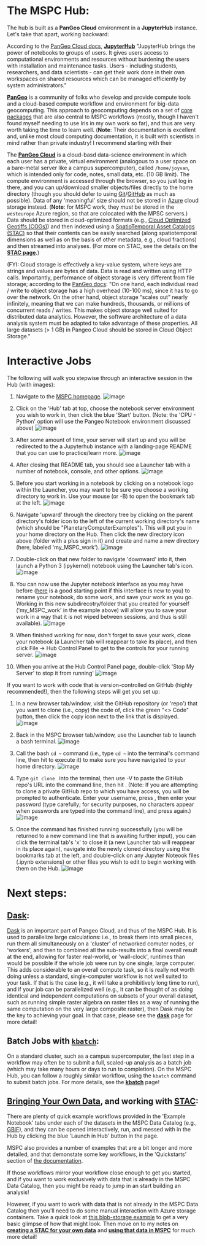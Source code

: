 # The MSPC Hub:

The hub is built as a **PanGeo Cloud** environment in 
a **JupyterHub** instance. Let's take that apart, working backward:

According to the [PanGeo Cloud docs](https://us-central1-b.gcp.pangeo.io/hub/login?next=%2Fhub%2F), [**JupyterHub**](https://jupyter.org/hub) 
    "JupyterHub brings the power of notebooks to groups of users. It gives users access to computational environments and resources without burdening the users with installation and maintenance tasks. Users - including students, researchers, and data scientists - can get their work done in their own workspaces on shared resources which can be managed efficiently by system administrators."


[**PanGeo**](https://pangeo.io/index.html) is a community of folks who develop and provide
compute tools and a cloud-based compute workflow and environment for
big-data geocomputing.
This approach to geocomputing depends on a set of [core packages](https://pangeo.io/packages.html#packages)
that are also central to MSPC workflows
(mostly, though I haven't found myself needing to use Iris in my own work so far),
and thus are very worth taking the time to learn well.
(**Note**: Their documentation is excellent and, unlike most cloud computing documentation, it is built with scientists in mind rather than private industry!
I recommend starting with their 

The [**PanGeo Cloud**](https://pangeo.io/cloud.html) is a cloud-basd data-science environment
in which each user has a private, virtual environment (analogous to a user space on a bare-metal server like a campus supercomputer), called `/home/joyvan`, which is intended only for code, notes, small data, etc. (10 GB limit).
The compute environment is accessed through the browser, so you just log in there,
and you can up/download smaller objects/files directly to the home directory
(though you should defer to using [Git](https://git-scm.com/)/[GitHub](https://github.com/) as much as possible).
Data of any 'meaningful' size should not be stored in [Azure](https://azure.microsoft.com/en-us) cloud storage instead. (**Note**: for MSPC work, they *must* be stored in the `westeurope` Azure region, so that are colocated with the MPSC servers.)
Data should be stored in cloud-optimized formats (e.g., [Cloud Optimized Geotiffs (COGs)](https://www.cogeo.org/)) and then indexed using a [SpatioTemporal Asset Catalogs (STAC)](https://stacspec.org/en) so that their contents can be easily searched (along spatiotemporal dimensions as well as on the basis of other metadata, e.g., cloud fractions) and then streamed into analyses. (For more on STAC, see the details on the [**STAC page**](stac.md).)

(FYI: Cloud storage is effectively a key-value system,
where keys are strings and values are bytes of data.
Data is read and written using HTTP calls.
Importantly, performance of object storage is very different
from file storage; according to the
[PanGeo docs](https://pangeo.io/cloud.html#cloud-object-storage):
    "On one hand, each individual read / write to object storage has a high overhead (10-100 ms), since it has to go over the network. On the other hand, object storage “scales out” nearly infinitely, meaning that we can make hundreds, thousands, or millions of concurrent reads / writes. This makes object storage well suited for distributed data analytics. However, the software architecture of a data analysis system must be adapted to take advantage of these properties. All large datasets (> 1 GB) in Pangeo Cloud should be stored in Cloud Object Storage."



# Interactive Jobs

The following will walk you stepwise through an interactive session in the Hub (with images):

1. Navigate to the [MSPC homepage](https://planetarycomputer.microsoft.com/). ![image](mspc_homepage.png)

2. Click on the 'Hub' tab at top, choose the notebook server environment you wish to work in, then click the blue 'Start' button. (Note: the 'CPU - Python' option will use the Pangeo Notebook environment discussed above) ![image](hub_choose_environ.png)

3. After some amount of time, your server will start up and you will be redirected to the a Jupyterhub instance with a landing-page README that you can use to practice/learn more. ![image](jupyterhub_landing.png)

4. After closing that README tab, you should see a Launcher tab with a number of notebook, console, and other options. ![image](jupyterhub_launcher.png)

5. Before you start working in a notebook by clicking on a notebook logo within the Launcher, you may want to be sure you choose a working directory to work in. Use your mouse (or <Ctrl>-B) to open the bookmark tab at the left. ![image](jupyterhub_bookmark_tab.png)

6. Navigate 'upward' through the directory tree by clicking on the parent directory's folder icon to the left of the current working directory's name (which should be "PlanetaryComputerExamples"). This will put you in your home directory on the Hub. Then click the new directory icon above (folder with a plus sign in it) and create and name a new directory (here, labeled 'my_MSPC_work'). ![image](jupyterhub_new_folder.png)

7. Double-click on that new folder to navigate 'downward' into it, then launch a Python 3 (ipykernel) notebook using the Launcher tab's icon. ![image](jupyterhub_new_nb.png)

8. You can now use the Jupyter notebook interface as you may have before ([here](https://docs.jupyter.org/en/latest/) is a good starting point if this interface is new to you) to rename your notebook, do some work, and save your work as you go. Working in this new subdirecotry/folder that you created for yourself ('my_MSPC_work' in the example above) will allow you to save your work in a way that it is not wiped between sessions, and thus is still available). ![image](jupyterhub_new_project.png)


9. When finished working for now, don't forget to save your work, close your notebook (a Launcher tab will reappear to take its place), and then click File -> Hub Control Panel to get to the controls for your running server. ![image](jupyterhub_finish_work.png)

10. When you arrive at the Hub Control Panel page, double-click 'Stop My Server' to stop it from running' ![image](hub_stop_server.png)


If you want to work with code that is version-controlled on GitHub (highly recommended!), then the following steps will get you set up:

1. In a new browser tab/window, visit the GitHub repository (or 'repo') that you want to clone (i.e., copy) the code of, click the green "<> Code" button, then click the copy icon next to the link that is displayed. ![image](github_copy_repo_url.png)

2. Back in the MSPC browser tab/window, use the Launcher tab to launch a bash terminal. ![image](jupyterhub_launch_terminal.png)

3. Call the bash `cd ~` command (i.e., type `cd ~` into the terminal's command line, then hit <Enter> to execute it) to make sure you have navigated to your home directory. ![image](jupyterhub_cd_home.png)

4. Type `git clone ` into the terminal, then use <Ctrl>-V to paste the GitHub repo's URL into the command line, then hit <Enter>. (Note: If you are attempting to clone a private GitHub repo to which you have access, you will be prompted to authenticate. Enter your username, press <Enter>, then enter your password (type carefully; for security purposes, no characters appear when passwords are typed into the command line), and press <Enter> again.) ![image](jupyterhub_git_clone.png)

5. Once the command has finished running successfully (you will be returned to a new command line that is awaiting further input), you can click the terminal tab's 'x' to close it (a new Launcher tab will reappear in its place again), navigate into the newly cloned directory using the bookmarks tab at the left, and double-click on any Jupyter Noteook files (.ipynb extensions) or other files you wish to edit to begin working with them on the Hub. ![image](jupyterhub_repo_nb.png)


# Next steps:


## [**Dask**](dask.md):
[Dask](https://www.dask.org) is an important part of Pangeo Cloud, and thus of the MSPC Hub.
It is used to parallelize large calculations: i.e., to break them into small pieces,
run them all simultaneously on a 'cluster' of networked comuter nodes, or 'workers',
and then to combined all the sub-results into a final overall result at the end,
allowing for faster real-world, or 'wall-clock', runtimes than would be possible
if the whole job were run by one single, large computer.
This adds considerable to an overall compute task,
so it is really not worth doing unless
a standard, single-computer workflow is not well suited to your task.
If that is the case (e.g., it will take a prohibitively long time to run),
and if your job can be parallelized well (e.g., it can be thought of as doing identical
and independent computations on subsets of your overall dataset, such as running simple raster
algebra on raster tiles as a way of running the same computation on the very large composite raster), then Dask may be the key to achieving your goal.
In that case, please see the [**dask**](dask.md) page for more detail!


## Batch Jobs with [**`kbatch`**](kbatch.md):

On a standard cluster, such as a campus supercomputer, the last step
in a workflow may often be to submit a full, scaled-up analysis
as a batch job (which may take many hours or days to run to completion).
On the MSPC Hub, you can follow a roughly similar workflow,
using the `kbatch` command to submit batch jobs.
For more details, see the [**kbatch**](kbatch.md) page!


## [**Bringing Your Own Data**](byo_data.md), and working with [**STAC**](stac.md):

There are plenty of quick example workflows provided in the 'Example Notebook' tabs
under each of the datasets in the MSPC Data Catalog (e.g., [GBIF](https://planetarycomputer.microsoft.com/dataset/gbif#Example-Notebook)), and they can be opened interactively, run, and messed with in the Hub by clicking the blue 'Launch in Hub' button in the page.

MSPC also provides a number of examples that are a bit longer and more detailed, and that demonstate some key workflows, in the 'Quickstarts' section of [the documentation](https://planetarycomputer.microsoft.com/docs/overview/about).

If those workflows mirror your workflow close enough to get you started, and if you
want to work exclusively with data that is already in the MSPC Data Catalog,
then you might be ready to jump in an start building an analysis!

However, if you want to work with data that is not already in the MSPC Data Catalog then you'll need to do some manual interaction with Azure storage containers. Take a quick look at [this blob-storage example](https://planetarycomputer.microsoft.com/docs/quickstarts/storage/) to get a very basic glimpse of how that might look. Then move on to my notes on [**creating a STAC for your own data**](stac.md) and [**using that data in MSPC**](byo_data.md) for much more detail!


